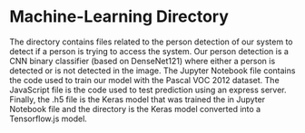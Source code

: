 # Machine-Learning Directory
The directory contains files related to the person detection of our system to detect if a person is trying to access the system.
Our person detection is a CNN binary classifier (based on DenseNet121) where either a person is detected or is not detected in the image.
The Jupyter Notebook file contains the code used to train our model with the Pascal VOC 2012 dataset. The JavaScript file is the code used
to test prediction using an express server. Finally, the .h5 file is the Keras model that was trained the in Jupyter Notebook file and the
directory is the Keras model converted into a Tensorflow.js model.